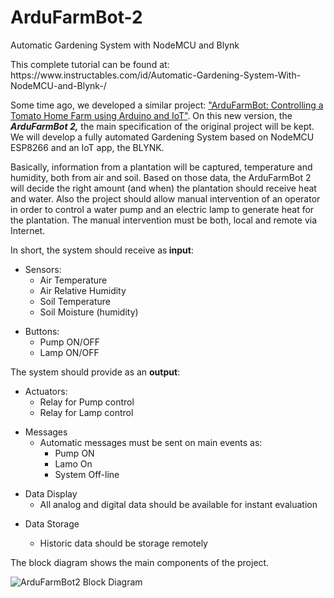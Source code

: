 # ArduFarmBot-2
Automatic Gardening System with NodeMCU and Blynk
<p> This complete tutorial can be found at: https://www.instructables.com/id/Automatic-Gardening-System-With-NodeMCU-and-Blynk-/ </p>
<p>Some time ago, we developed a similar project: <a href="https://www.instructables.com/id/ArduFarmBot-Controlling-a-Tomato-Home-Farm-Using-A/">"ArduFarmBot: Controlling a Tomato Home Farm using Arduino and IoT"</a>. On this new version, the <strong><em>ArduFarmBot 2,</em></strong> the main specification of the original project will be kept. We will develop a fully automated Gardening System based on NodeMCU ESP8266 and an IoT app, the BLYNK. </p><p>Basically, information from a plantation will be captured, temperature and humidity, both from air and soil. Based on those data, the ArduFarmBot 2 will decide the right amount (and when) the plantation should receive heat and water. Also the project should allow manual intervention of an operator in order to control a water pump and an electric lamp to generate heat for the plantation. The manual intervention must be both, local and remote via Internet.</p><p>In short, the system should receive as<strong> input</strong>:</p><ul>           
<li>Sensors:           
<ul>           
<li>Air Temperature               
</li><li>Air Relative Humidity                     
</li><li>Soil Temperature
</li><li>Soil Moisture (humidity)</li></ul></li></ul><ul> 
<li>Buttons:           
<ul>           
<li>Pump ON/OFF              
</li><li>Lamp ON/OFF</li></ul></li></ul><p>The system should provide as an <strong>output</strong>:</p><ul>           
<li>Actuators:           
<ul>           
<li>Relay for Pump control              
</li><li>Relay for Lamp control</li></ul></li></ul><ul> 
<li>Messages
<ul>
<li>Automatic messages must be sent on main events as:
<ul>
<li>Pump ON
</li><li>Lamo On
</li><li>System Off-line </li></ul></li></ul></li></ul><ul>
<li>Data Display           
<ul>           
<li>All analog and digital data should be available for instant  evaluation</li></ul></li></ul><ul> 
<li>Data Storage
<ul>
<li>
<p>Historic data should be storage remotely</p></li></ul></li></ul><p>The block diagram shows the main components of the project.</p>
<p> </p>
<img src=https://github.com/Mjrovai/ArduFarmBot-2/blob/master/ArduFarmBot2_Block_Diagram.png?raw=true alt="ArduFarmBot2 Block Diagram">

